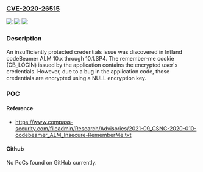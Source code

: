 ### [CVE-2020-26515](https://cve.mitre.org/cgi-bin/cvename.cgi?name=CVE-2020-26515)
![](https://img.shields.io/static/v1?label=Product&message=n%2Fa&color=blue)
![](https://img.shields.io/static/v1?label=Version&message=n%2Fa&color=blue)
![](https://img.shields.io/static/v1?label=Vulnerability&message=n%2Fa&color=brighgreen)

### Description

An insufficiently protected credentials issue was discovered in Intland codeBeamer ALM 10.x through 10.1.SP4. The remember-me cookie (CB_LOGIN) issued by the application contains the encrypted user's credentials. However, due to a bug in the application code, those credentials are encrypted using a NULL encryption key.

### POC

#### Reference
- https://www.compass-security.com/fileadmin/Research/Advisories/2021-09_CSNC-2020-010-codebeamer_ALM_Insecure-RememberMe.txt

#### Github
No PoCs found on GitHub currently.

